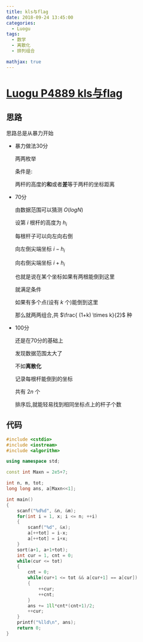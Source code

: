 ```yaml
---
title: kls与flag
date: 2018-09-24 13:45:00
categories:
  - Luogu
tags:
  - 数学
  - 离散化
  - 排列组合

mathjax: true
---
```


# [Luogu P4889 kls与flag](https://www.luogu.org/problemnew/show/P4889)

## 思路

思路总是从暴力开始

- 暴力做法30分

    两两枚举

    条件是:

    两杆的高度的**和**或者**差**等于两杆的坐标距离

- 70分

    由数据范围可以猜测 $O(logN)$

    设第 $i$ 根杆的高度为 $h_i$

    每根杆子可以向左向右倒

    向左倒尖端坐标 $i-h_i$

    向右倒尖端坐标 $i+h_i$

    也就是说在某个坐标如果有两根能倒到这里

    就满足条件

    如果有多个点(设有 $k$ 个)能倒到这里

    那么就两两组合,共 $\frac{ (1+k) \times k}{2}$ 种

- 100分

    还是在70分的基础上

    发现数据范围太大了

    不如**离散化**

    记录每根杆能倒到的坐标

    共有 $2n$ 个

    排序后,就能轻易找到相同坐标点上的杆子个数

## 代码

```cpp
#include <cstdio>
#include <iostream>
#include <algorithm>

using namespace std;

const int Maxn = 2e5+7;

int n, m, tot;
long long ans, a[Maxn<<1];

int main()
{
    scanf("%d%d", &n, &m);
    for(int i = 1, x; i <= n; ++i)
    {
        scanf("%d", &x);
        a[++tot] = i-x;
        a[++tot] = i+x;
    }
    sort(a+1, a+1+tot);
    int cur = 1, cnt = 0;
    while(cur <= tot)
    {
        cnt = 0;
        while(cur+1 <= tot && a[cur+1] == a[cur])
        {
            ++cur;
            ++cnt;
        }
        ans += 1ll*cnt*(cnt+1)/2;
        ++cur;
    }
    printf("%lld\n", ans);
    return 0;
}
```